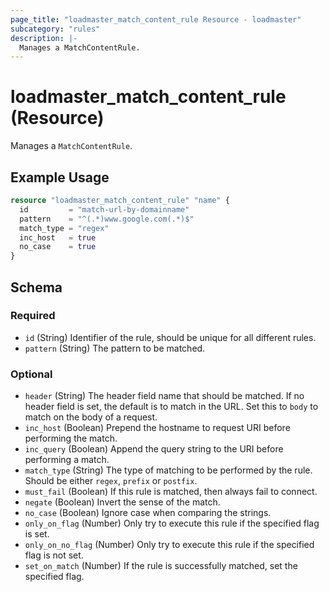 ```yaml
---
page_title: "loadmaster_match_content_rule Resource - loadmaster"
subcategory: "rules"
description: |-
  Manages a MatchContentRule.
---
```


# loadmaster_match_content_rule (Resource)

Manages a `MatchContentRule`.

## Example Usage

```terraform
resource "loadmaster_match_content_rule" "name" {
  id         = "match-url-by-domainname"
  pattern    = "^(.*)www.google.com(.*)$"
  match_type = "regex"
  inc_host   = true
  no_case    = true
}
```

<!-- schema generated by tfplugindocs -->
## Schema

### Required

- `id` (String) Identifier of the rule, should be unique for all different rules.
- `pattern` (String) The pattern to be matched.

### Optional

- `header` (String) The header field name that should be matched. If no header field is set, the default is to match in the URL. Set this to `body` to match on the body of a request.
- `inc_host` (Boolean) Prepend the hostname to request URI before performing the match.
- `inc_query` (Boolean) Append the query string to the URI before performing a match.
- `match_type` (String) The type of matching to be performed by the rule. Should be either `regex`, `prefix` or `postfix`.
- `must_fail` (Boolean) If this rule is matched, then always fail to connect.
- `negate` (Boolean) Invert the sense of the match.
- `no_case` (Boolean) Ignore case when comparing the strings.
- `only_on_flag` (Number) Only try to execute this rule if the specified flag is set.
- `only_on_no_flag` (Number) Only try to execute this rule if the specified flag is not set.
- `set_on_match` (Number) If the rule is successfully matched, set the specified flag.